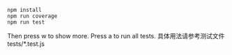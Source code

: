 ```
npm install
npm run coverage
npm run test
```
Then press w to show more.
Press a to run all tests.
具体用法请参考测试文件 tests/*.test.js